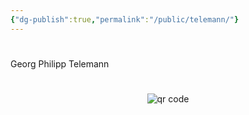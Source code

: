 ```yaml
---
{"dg-publish":true,"permalink":"/public/telemann/"}
---
```


#

Georg Philipp Telemann



#
<p style="text-align: center;"><img src="https://chart.googleapis.com/chart?cht=qr&chl=https://notes.andrasdenes.com/telemann&chs=180x180&choe=UTF-8&chld=L|2" alt="qr code"></p>

